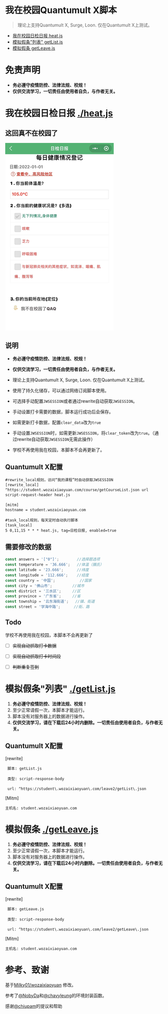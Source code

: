 # 我在校园Quantumult X脚本
>理论上支持Quantumult X, Surge, Loon. 仅在Quantumult X上测试。

* [我在校园日检日报  heat.js](#我在校园日检日报----heatjs)
* [模拟假条"列表"  getList.js](#模拟假条列表----getlistjs)
* [模拟假条  getLeave.js](#模拟假条----getleavejs)

# 免责声明

- **务必遵守疫情防控、法律法规、校规！**
- **仅供交流学习，一切责任由使用者自负，与作者无关。**

# 我在校园日检日报    [./heat.js](./heat.js)

## 这回真不在校园了

<img src="./bzxy.jpg" height="600"></img>

## 说明

- **务必遵守疫情防控、法律法规、校规！**
  
- **仅供交流学习，一切责任由使用者自负，与作者无关。**

- 理论上支持Quantumult X, Surge, Loon. 仅在Quantumult X上测试。

- 使用了持久化储存，可以通过网络订阅脚本使用。
  
- 可选择手动配置`JWSESSION`或者通过rewrite自动获取`JWSESSION`。

- 手动设置打卡需要的数据，脚本运行成功后会保存。

- 如需更新打卡数据，配置`clear_data`改为`true`

- 手动设置`JWSESSION`时，如需更新`JWSESSION`，将`clear_token`改为`true`。（通过rewrite自动获取`JWSESSION`无需此操作）

- 学校不再使用我在校园，本脚本不会再更新了。

## Quantumult X配置
```
#rewrite_local规则，访问“我的课程”时自动获取JWSESSION
[rewrite_local]
^https://student.wozaixiaoyuan.com/course/getCourseList.json url script-request-header heat.js

[mitm]
hostname = student.wozaixiaoyuan.com

#task_local规则，每天定时自动执行脚本
[task_local]
5 0,11,15 * * * heat.js, tag=日检日报, enabled=true
```

## 需要修改的数据

```JavaScript
const answers = '["0"]';		//选择题选项
const temperature = '36.666';	//体温（摄氏）
const latitude = '23.666';		//纬度
const longitude = '112.666';	//经度
const country = '中国';			//国家
const city = '佛山市';			//城市
const district = '三水区';		//区
const province = '广东省';		//省
const township = '云东海街道';	//镇、街道
const street = '学海中路';		//街、路
```
## Todo

学校不再使用我在校园，本脚本不会再更新了

 - [ ] ~~实现自动抓取打卡数据~~
 - [ ] ~~实现自动抓取打卡时间段~~
 - [ ] ~~判断重复签到~~


# 模拟假条"列表"    [./getList.js](./getList.js)

1. **务必遵守疫情防控、法律法规、校规！**
2. 至少正常请假一次，本脚本才能运行。
3. 脚本没有对服务器上的数据进行操作。
4. **仅供交流学习，请在下载后24小时内删除。一切责任由使用者自负，与作者无关。**

## Quantumult X配置
[rewrite]
```
 脚本: getList.js

 类型: script-response-body

 url: ^https://student\.wozaixiaoyuan\.com/leave2/getList\.json
```

[Mitm]
```
主机名: student.wozaixiaoyuan.com
```


# 模拟假条    [./getLeave.js](./getLeave.js)

1. **务必遵守疫情防控、法律法规、校规！**
2. 至少正常请假一次，本脚本才能运行。
3. 脚本没有对服务器上的数据进行操作。
4. **仅供交流学习，请在下载后24小时内删除。一切责任由使用者自负，与作者无关。**

## Quantumult X配置
[rewrite]
```
 脚本: getLeave.js

 类型: script-response-body

 url: ^https://student\.wozaixiaoyuan\.com/leave2/getLeave\.json
```

[Mitm]
```
主机名: student.wozaixiaoyuan.com
```

# 参考、致谢

基于[Milky01/wozaixiaoyuan](https://github.com/Milky01/wozaixiaoyuan) 修改。

参考了[@NobyDa](https://github.com/NobyDa)和[@chavyleung](https://github.com/chavyleung)的环境封装函数。

感谢[@chiupam](https://github.com/chiupam)的提议和帮助



